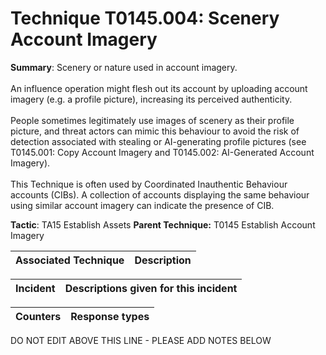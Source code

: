 # Technique T0145.004: Scenery Account Imagery

**Summary**: Scenery or nature used in account imagery.<br><br> An influence operation might flesh out its account by uploading account imagery (e.g. a profile picture), increasing its perceived authenticity.<br><br> People sometimes legitimately use images of scenery as their profile picture, and threat actors can mimic this behaviour to avoid the risk of detection associated with stealing or AI-generating profile pictures (see T0145.001: Copy Account Imagery and T0145.002: AI-Generated Account Imagery).<br><br> This Technique is often used by Coordinated Inauthentic Behaviour accounts (CIBs). A collection of accounts displaying the same behaviour using similar account imagery can indicate the presence of CIB.

**Tactic**: TA15 Establish Assets           **Parent Technique:** T0145 Establish Account Imagery


| Associated Technique | Description |
| --------- | ------------------------- |



| Incident | Descriptions given for this incident |
| -------- | -------------------- |



| Counters | Response types |
| -------- | -------------- |


DO NOT EDIT ABOVE THIS LINE - PLEASE ADD NOTES BELOW